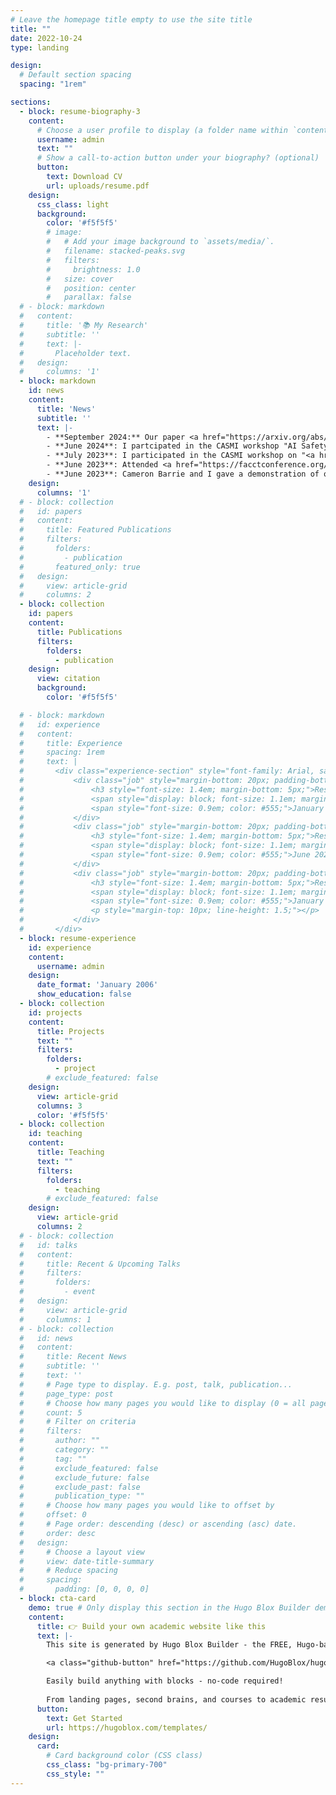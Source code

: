 ```yaml
---
# Leave the homepage title empty to use the site title
title: ""
date: 2022-10-24
type: landing

design:
  # Default section spacing
  spacing: "1rem"

sections:
  - block: resume-biography-3
    content:
      # Choose a user profile to display (a folder name within `content/authors/`)
      username: admin
      text: ""
      # Show a call-to-action button under your biography? (optional)
      button:
        text: Download CV
        url: uploads/resume.pdf
    design:
      css_class: light
      background:
        color: '#f5f5f5'
        # image:
        #   # Add your image background to `assets/media/`.
        #   filename: stacked-peaks.svg
        #   filters:
        #     brightness: 1.0
        #   size: cover
        #   position: center
        #   parallax: false
  # - block: markdown
  #   content:
  #     title: '📚 My Research'
  #     subtitle: ''
  #     text: |-
  #       Placeholder text.
  #   design:
  #     columns: '1'
  - block: markdown
    id: news
    content:
      title: 'News'
      subtitle: ''
      text: |-
        - **September 2024:** Our paper <a href="https://arxiv.org/abs/2406.12069">Satyrn: A Platform for Analytics Augmented Generation</a> was just accepted to <a href="https://2024.emnlp.org/">EMNLP 2024</a>. See you in Miami!
        - **June 2024**: I partcipated in the CASMI workshop "AI Safety: A Domain-Focused Approach to Anticipating Harm." <a href="https://casmi.northwestern.edu/documents/ai-safety-a-domain-focused-approach-to-anticipating-harm.pdf">Read the full report</a>.
        - **July 2023**: I participated in the CASMI workshop on "<a href="https://casmi.northwestern.edu/news/articles/2023/measuring-safety-in-artificial-intelligence-positionality-matters.html">Sociotechnical Approaches to Measurement and Validation for Safety in AI</a>."
        - **June 2023**: Attended <a href="https://facctconference.org/2023/">FAccT 2023</a>! Here's an <a href="https://casmi.northwestern.edu/news/articles/2023/ai-ethics-debate-at-chicago-conference,-precursor-to-casmis-next-workshop.html">article which includes some of my and my colleagues' thoughts</a>.
        - **June 2023**: Cameron Barrie and I gave a demonstration of our research at the "Exploring Opportunities at the Intersection of Healthcare and AI" event. <a href="https://ai.northwestern.edu/news-events/articles/2023/using-ai-chatgpt-to-augment-the-future-of-healthcare.html">Read more here</a>!
    design:
      columns: '1'
  # - block: collection
  #   id: papers
  #   content:
  #     title: Featured Publications
  #     filters:
  #       folders:
  #         - publication
  #       featured_only: true
  #   design:
  #     view: article-grid
  #     columns: 2
  - block: collection
    id: papers
    content:
      title: Publications
      filters:
        folders:
          - publication
    design:
      view: citation
      background:
        color: '#f5f5f5'

  # - block: markdown
  #   id: experience
  #   content:
  #     title: Experience
  #     spacing: 1rem
  #     text: |
  #       <div class="experience-section" style="font-family: Arial, sans-serif; margin: 20px auto; width: 90%; min-width: 400px;">
  #           <div class="job" style="margin-bottom: 20px; padding-bottom: 15px; border-bottom: 1px solid #ddd;">
  #               <h3 style="font-size: 1.4em; margin-bottom: 5px;">Research Assistant</h3>
  #               <span style="display: block; font-size: 1.1em; margin-bottom: 5px;">Northwestern University</span>
  #               <span style="font-size: 0.9em; color: #555;">January 2019 - Present</span>
  #           </div>
  #           <div class="job" style="margin-bottom: 20px; padding-bottom: 15px; border-bottom: 1px solid #ddd;">
  #               <h3 style="font-size: 1.4em; margin-bottom: 5px;">Research Intern</h3>
  #               <span style="display: block; font-size: 1.1em; margin-bottom: 5px;">Lawrence Livermore National Laboratory</span>
  #               <span style="font-size: 0.9em; color: #555;">June 2020 - December 2021</span>
  #           </div>
  #           <div class="job" style="margin-bottom: 20px; padding-bottom: 15px; border-bottom: 1px solid #ddd;">
  #               <h3 style="font-size: 1.4em; margin-bottom: 5px;">Research Intern</h3>
  #               <span style="display: block; font-size: 1.1em; margin-bottom: 5px;">Idaho National Laboratory</span>
  #               <span style="font-size: 0.9em; color: #555;">January 2020 - May 2020</span>
  #               <p style="margin-top: 10px; line-height: 1.5;"></p>
  #           </div>
  #       </div>
  - block: resume-experience
    id: experience
    content:
      username: admin
    design:
      date_format: 'January 2006'
      show_education: false
  - block: collection
    id: projects
    content:
      title: Projects
      text: ""
      filters:
        folders:
          - project
        # exclude_featured: false
    design:
      view: article-grid
      columns: 3
      color: '#f5f5f5'
  - block: collection
    id: teaching
    content:
      title: Teaching
      text: ""
      filters:
        folders:
          - teaching
        # exclude_featured: false
    design:
      view: article-grid
      columns: 2
  # - block: collection
  #   id: talks
  #   content:
  #     title: Recent & Upcoming Talks
  #     filters:
  #       folders:
  #         - event
  #   design:
  #     view: article-grid
  #     columns: 1
  # - block: collection
  #   id: news
  #   content:
  #     title: Recent News
  #     subtitle: ''
  #     text: ''
  #     # Page type to display. E.g. post, talk, publication...
  #     page_type: post
  #     # Choose how many pages you would like to display (0 = all pages)
  #     count: 5
  #     # Filter on criteria
  #     filters:
  #       author: ""
  #       category: ""
  #       tag: ""
  #       exclude_featured: false
  #       exclude_future: false
  #       exclude_past: false
  #       publication_type: ""
  #     # Choose how many pages you would like to offset by
  #     offset: 0
  #     # Page order: descending (desc) or ascending (asc) date.
  #     order: desc
  #   design:
  #     # Choose a layout view
  #     view: date-title-summary
  #     # Reduce spacing
  #     spacing:
  #       padding: [0, 0, 0, 0]
  - block: cta-card
    demo: true # Only display this section in the Hugo Blox Builder demo site
    content:
      title: 👉 Build your own academic website like this
      text: |-
        This site is generated by Hugo Blox Builder - the FREE, Hugo-based open source website builder trusted by 250,000+ academics like you.

        <a class="github-button" href="https://github.com/HugoBlox/hugo-blox-builder" data-color-scheme="no-preference: light; light: light; dark: dark;" data-icon="octicon-star" data-size="large" data-show-count="true" aria-label="Star HugoBlox/hugo-blox-builder on GitHub">Star</a>

        Easily build anything with blocks - no-code required!
        
        From landing pages, second brains, and courses to academic resumés, conferences, and tech blogs.
      button:
        text: Get Started
        url: https://hugoblox.com/templates/
    design:
      card:
        # Card background color (CSS class)
        css_class: "bg-primary-700"
        css_style: ""
---
```

